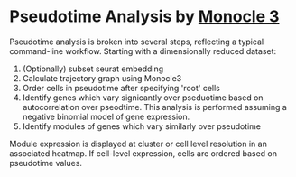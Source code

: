 # Pseudotime Analysis by [Monocle 3](https://cole-trapnell-lab.github.io/monocle3/)

Pseudotime analysis is broken into several steps, reflecting a typical command-line workflow. Starting with a dimensionally reduced dataset: 

1. (Optionally) subset seurat embedding
2. Calculate trajectory graph using Monocle3
3. Order cells in pseudotime after specifying 'root' cells
4. Identify genes which vary signicantly over pseduotime based on autocorrelation over pseodtime. This analysis is performed assuming a negative binomial model of gene expression. 
5. Identify modules of genes which vary similarly over pseudotime

Module expression is displayed at cluster or cell level resolution in an associated heatmap. If cell-level expression, cells are ordered based on pseudotime values.  

